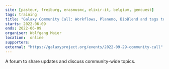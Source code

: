 ```yaml
---
site: [pasteur, freiburg, erasmusmc, elixir-it, belgium, genouest]
tags: training
title: "Galaxy Community Call: Workflows, Planemo, BioBlend and tags to automate SARS-CoV-2 genome surveillance"
starts: 2022-06-09
ends: 2022-06-09
organiser: Wolfgang Maier
location:  online
supporters: 
external: "https://galaxyproject.org/events/2022-09-29-community-call"
---
```


A forum to share updates and discuss community-wide topics.
